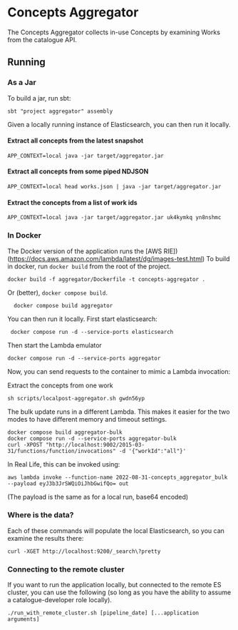 # Concepts Aggregator

The Concepts Aggregator collects in-use Concepts by examining Works from the catalogue API.

## Running
### As a Jar
To build a jar, run sbt:
```shell 
sbt "project aggregator" assembly
```
Given a locally running instance of Elasticsearch, you can then run it locally.
#### Extract all concepts from the latest snapshot
```shell 
APP_CONTEXT=local java -jar target/aggregator.jar
```
#### Extract all concepts from some piped NDJSON

```shell 
APP_CONTEXT=local head works.json | java -jar target/aggregator.jar
```
#### Extract the concepts from a list of work ids
```shell 
APP_CONTEXT=local java -jar target/aggregator.jar uk4kymkq yn8nshmc  
```

### In Docker
The Docker version of the application runs the [AWS RIE])(https://docs.aws.amazon.com/lambda/latest/dg/images-test.html)
To build in docker, run `docker build` from the root of the project.

```shell
docker build -f aggregator/Dockerfile -t concepts-aggregator .
```

Or (better), `docker compose build`.

```shell
  docker compose build aggregator
```

You can then run it locally. First start elasticsearch:
```shell
 docker compose run -d --service-ports elasticsearch 
```

Then start the Lambda emulator
```shell
docker compose run -d --service-ports aggregator
```
Now, you can send requests to the container to mimic a Lambda invocation:

Extract the concepts from one work

```shell
sh scripts/localpost-aggregator.sh gwdn56yp
```

The bulk update runs in a different Lambda.  This makes it easier for the two modes to have
different memory and timeout settings.
```shell
docker compose build aggregator-bulk
docker compose run -d --service-ports aggregator-bulk
curl -XPOST "http://localhost:9002/2015-03-31/functions/function/invocations" -d '{"workId":"all"}'
```

In Real Life, this can be invoked using:
```shell
aws lambda invoke --function-name 2022-08-31-concepts_aggregator_bulk --payload eyJ3b3JrSWQiOiJhbGwifQo= out
```
(The payload is the same as for a local run, base64 encoded)

### Where is the data?
Each of these commands will populate the local Elasticsearch, so you can examine
the results there:

```shell 
curl -XGET http://localhost:9200/_search\?pretty
```


### Connecting to the remote cluster

If you want to run the application locally, but connected to the remote ES cluster, you can use the following (so long as you have the ability to assume a catalogue-developer role locally).

```shell
./run_with_remote_cluster.sh [pipeline_date] [...application arguments]
```

